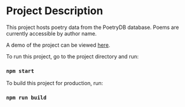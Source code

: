 # Project Description

This project hosts poetry data from the PoetryDB database. Poems are currently accessible by author name.

A demo of the project can be viewed [here](https://daniellecanchola.com/poetry-react-app/).


To run this project, go to the project directory and run:

### `npm start`

To build this project for production, run:

### `npm run build`
